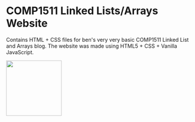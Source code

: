 # COMP1511 Linked Lists/Arrays Website

Contains HTML + CSS files for ben's very very basic COMP1511 Linked List and Arrays blog. The website was made using HTML5 + CSS + Vanilla JavaScript. 



<img src="https://user-images.githubusercontent.com/97421407/179744317-4b478cb1-c4fb-4363-a616-ac26add0cb09.png" width="150">
